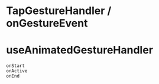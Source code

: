 # TapGestureHandler / onGestureEvent

# useAnimatedGestureHandler
    onStart
    onActive
    onEnd